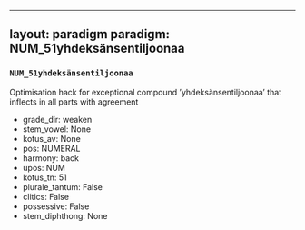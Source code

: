 
---
layout: paradigm
paradigm: NUM_51yhdeksänsentiljoonaa
---
### ` NUM_51yhdeksänsentiljoonaa `

Optimisation hack for exceptional compound ’yhdeksänsentiljoonaa’ that inflects in all parts with agreement
* grade_dir: weaken
* stem_vowel: None
* kotus_av: None
* pos: NUMERAL
* harmony: back
* upos: NUM
* kotus_tn: 51
* plurale_tantum: False
* clitics: False
* possessive: False
* stem_diphthong: None
